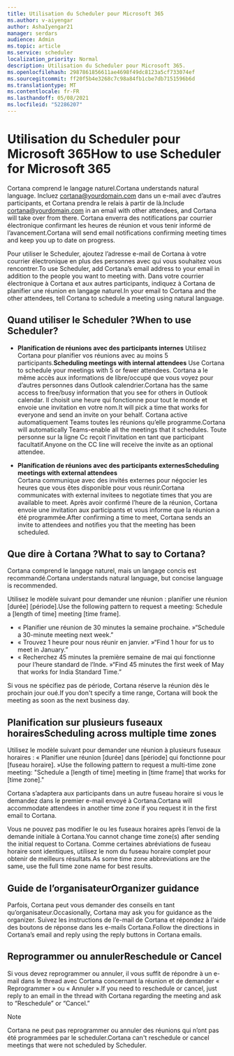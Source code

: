 ```yaml
---
title: Utilisation du Scheduler pour Microsoft 365
ms.author: v-aiyengar
author: AshaIyengar21
manager: serdars
audience: Admin
ms.topic: article
ms.service: scheduler
localization_priority: Normal
description: Utilisation du Scheduler pour Microsoft 365.
ms.openlocfilehash: 2987861856611ae4698f49dc8123a5cf733074ef
ms.sourcegitcommit: ff20f5b4e3268c7c98a84fb1cbe7db7151596b6d
ms.translationtype: MT
ms.contentlocale: fr-FR
ms.lasthandoff: 05/08/2021
ms.locfileid: "52286207"
---
```

# <a name="how-to-use-scheduler-for-microsoft-365"></a><span data-ttu-id="d546e-103">Utilisation du Scheduler pour Microsoft 365</span><span class="sxs-lookup"><span data-stu-id="d546e-103">How to use Scheduler for Microsoft 365</span></span>

<span data-ttu-id="d546e-104">Cortana comprend le langage naturel.</span><span class="sxs-lookup"><span data-stu-id="d546e-104">Cortana understands natural language.</span></span> <span data-ttu-id="d546e-105">Incluez cortana@yourdomain.com dans un e-mail avec d’autres participants, et Cortana prendra le relais à partir de là.</span><span class="sxs-lookup"><span data-stu-id="d546e-105">Include cortana@yourdomain.com in an email with other attendees, and Cortana will take over from there.</span></span> <span data-ttu-id="d546e-106">Cortana enverra des notifications par courrier électronique confirmant les heures de réunion et vous tenir informé de l’avancement.</span><span class="sxs-lookup"><span data-stu-id="d546e-106">Cortana will send email notifications confirming meeting times and keep you up to date on progress.</span></span>

<span data-ttu-id="d546e-107">Pour utiliser le Scheduler, ajoutez l’adresse e-mail de Cortana à votre courrier électronique en plus des personnes avec qui vous souhaitez vous rencontrer.</span><span class="sxs-lookup"><span data-stu-id="d546e-107">To use Scheduler, add Cortana’s email address to your email in addition to the people you want to meeting with.</span></span> <span data-ttu-id="d546e-108">Dans votre courrier électronique à Cortana et aux autres participants, indiquez à Cortana de planifier une réunion en langage naturel.</span><span class="sxs-lookup"><span data-stu-id="d546e-108">In your email to Cortana and the other attendees, tell Cortana to schedule a meeting using natural language.</span></span>  

## <a name="when-to-use-scheduler"></a><span data-ttu-id="d546e-109">Quand utiliser le Scheduler ?</span><span class="sxs-lookup"><span data-stu-id="d546e-109">When to use Scheduler?</span></span>

- <span data-ttu-id="d546e-110">**Planification de réunions avec des participants internes** Utilisez Cortana pour planifier vos réunions avec au moins 5 participants.</span><span class="sxs-lookup"><span data-stu-id="d546e-110">**Scheduling meetings with internal attendees** Use Cortana to schedule your meetings with 5 or fewer attendees.</span></span> <span data-ttu-id="d546e-111">Cortana a le même accès aux informations de libre/occupé que vous voyez pour d’autres personnes dans Outlook calendrier.</span><span class="sxs-lookup"><span data-stu-id="d546e-111">Cortana has the same access to free/busy information that you see for others in Outlook calendar.</span></span> <span data-ttu-id="d546e-112">Il choisit une heure qui fonctionne pour tout le monde et envoie une invitation en votre nom.</span><span class="sxs-lookup"><span data-stu-id="d546e-112">It will pick a time that works for everyone and send an invite on your behalf.</span></span> <span data-ttu-id="d546e-113">Cortana active automatiquement Teams toutes les réunions qu’elle programme.</span><span class="sxs-lookup"><span data-stu-id="d546e-113">Cortana will automatically Teams-enable all the meetings that it schedules.</span></span> <span data-ttu-id="d546e-114">Toute personne sur la ligne Cc reçoit l’invitation en tant que participant facultatif.</span><span class="sxs-lookup"><span data-stu-id="d546e-114">Anyone on the CC line will receive the invite as an optional attendee.</span></span>  

- <span data-ttu-id="d546e-115">**Planification de réunions avec des participants externes**</span><span class="sxs-lookup"><span data-stu-id="d546e-115">**Scheduling meetings with external attendees**</span></span>  
<span data-ttu-id="d546e-116">Cortana communique avec des invités externes pour négocier les heures que vous êtes disponible pour vous réunir.</span><span class="sxs-lookup"><span data-stu-id="d546e-116">Cortana communicates with external invitees to negotiate times that you are available to meet.</span></span> <span data-ttu-id="d546e-117">Après avoir confirmé l’heure de la réunion, Cortana envoie une invitation aux participants et vous informe que la réunion a été programmée.</span><span class="sxs-lookup"><span data-stu-id="d546e-117">After confirming a time to meet, Cortana sends an invite to attendees and notifies you that the meeting has been scheduled.</span></span>

## <a name="what-to-say-to-cortana"></a><span data-ttu-id="d546e-118">Que dire à Cortana ?</span><span class="sxs-lookup"><span data-stu-id="d546e-118">What to say to Cortana?</span></span>

<span data-ttu-id="d546e-119">Cortana comprend le langage naturel, mais un langage concis est recommandé.</span><span class="sxs-lookup"><span data-stu-id="d546e-119">Cortana understands natural language, but concise language is recommended.</span></span> 

<span data-ttu-id="d546e-120">Utilisez le modèle suivant pour demander une réunion : planifier une réunion [durée] [période].</span><span class="sxs-lookup"><span data-stu-id="d546e-120">Use the following pattern to request a meeting: Schedule a [length of time] meeting [time frame].</span></span>  

- <span data-ttu-id="d546e-121">« Planifier une réunion de 30 minutes la semaine prochaine. »</span><span class="sxs-lookup"><span data-stu-id="d546e-121">“Schedule a 30-minute meeting next week.”</span></span>  
- <span data-ttu-id="d546e-122">« Trouvez 1 heure pour nous réunir en janvier. »</span><span class="sxs-lookup"><span data-stu-id="d546e-122">“Find 1 hour for us to meet in January.”</span></span> 
- <span data-ttu-id="d546e-123">« Recherchez 45 minutes la première semaine de mai qui fonctionne pour l’heure standard de l’Inde. »</span><span class="sxs-lookup"><span data-stu-id="d546e-123">“Find 45 minutes the first week of May that works for India Standard Time.”</span></span> 

<span data-ttu-id="d546e-124">Si vous ne spécifiez pas de période, Cortana réserve la réunion dès le prochain jour oué.</span><span class="sxs-lookup"><span data-stu-id="d546e-124">If you don't specify a time range, Cortana will book the meeting as soon as the next business day.</span></span>

## <a name="scheduling-across-multiple-time-zones"></a><span data-ttu-id="d546e-125">Planification sur plusieurs fuseaux horaires</span><span class="sxs-lookup"><span data-stu-id="d546e-125">Scheduling across multiple time zones</span></span>

<span data-ttu-id="d546e-126">Utilisez le modèle suivant pour demander une réunion à plusieurs fuseaux horaires : « Planifier une réunion [durée] dans [période] qui fonctionne pour [fuseau horaire]. »</span><span class="sxs-lookup"><span data-stu-id="d546e-126">Use the following pattern to request a multi-time zone meeting: "Schedule a [length of time] meeting in [time frame] that works for [time zone]."</span></span> 

<span data-ttu-id="d546e-127">Cortana s’adaptera aux participants dans un autre fuseau horaire si vous le demandez dans le premier e-mail envoyé à Cortana.</span><span class="sxs-lookup"><span data-stu-id="d546e-127">Cortana will accommodate attendees in another time zone if you request it in the first email to Cortana.</span></span>  

<span data-ttu-id="d546e-128">Vous ne pouvez pas modifier le ou les fuseaux horaires après l’envoi de la demande initiale à Cortana.</span><span class="sxs-lookup"><span data-stu-id="d546e-128">You cannot change time zone(s) after sending the initial request to Cortana.</span></span> <span data-ttu-id="d546e-129">Comme certaines abréviations de fuseau horaire sont identiques, utilisez le nom du fuseau horaire complet pour obtenir de meilleurs résultats.</span><span class="sxs-lookup"><span data-stu-id="d546e-129">As some time zone abbreviations are the same, use the full time zone name for best results.</span></span>  

## <a name="organizer-guidance"></a><span data-ttu-id="d546e-130">Guide de l’organisateur</span><span class="sxs-lookup"><span data-stu-id="d546e-130">Organizer guidance</span></span>

<span data-ttu-id="d546e-131">Parfois, Cortana peut vous demander des conseils en tant qu’organisateur.</span><span class="sxs-lookup"><span data-stu-id="d546e-131">Occasionally, Cortana may ask you for guidance as the organizer.</span></span> <span data-ttu-id="d546e-132">Suivez les instructions de l’e-mail de Cortana et répondez à l’aide des boutons de réponse dans les e-mails Cortana.</span><span class="sxs-lookup"><span data-stu-id="d546e-132">Follow the directions in Cortana’s email and reply using the reply buttons in Cortana emails.</span></span>

## <a name="reschedule-or-cancel"></a><span data-ttu-id="d546e-133">Reprogrammer ou annuler</span><span class="sxs-lookup"><span data-stu-id="d546e-133">Reschedule or Cancel</span></span>

<span data-ttu-id="d546e-134">Si vous devez reprogrammer ou annuler, il vous suffit de répondre à un e-mail dans le thread avec Cortana concernant la réunion et de demander « Reprogrammer » ou « Annuler ».</span><span class="sxs-lookup"><span data-stu-id="d546e-134">If you need to reschedule or cancel, just reply to an email in the thread with Cortana regarding the meeting and ask to “Reschedule” or “Cancel.”</span></span> 

> [!NOTE]
> <span data-ttu-id="d546e-135">Cortana ne peut pas reprogrammer ou annuler des réunions qui n’ont pas été programmées par le scheduler.</span><span class="sxs-lookup"><span data-stu-id="d546e-135">Cortana can't reschedule or cancel meetings that were not scheduled by Scheduler.</span></span>  
